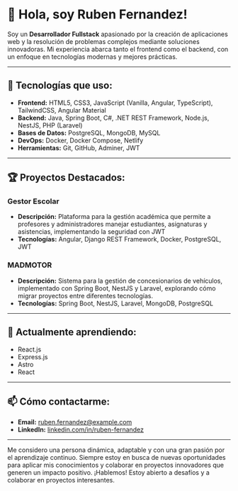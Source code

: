 # 👋 Hola, soy Ruben Fernandez!

Soy un **Desarrollador Fullstack** apasionado por la creación de aplicaciones web y la resolución de problemas complejos mediante soluciones innovadoras. Mi experiencia abarca tanto el frontend como el backend, con un enfoque en tecnologías modernas y mejores prácticas.

---

## 🚀 Tecnologías que uso:
- **Frontend:** HTML5, CSS3, JavaScript (Vanilla, Angular, TypeScript), TailwindCSS, Angular Material
- **Backend:** Java, Spring Boot, C#, .NET REST Framework, Node.js, NestJS, PHP (Laravel)
- **Bases de Datos:** PostgreSQL, MongoDB, MySQL
- **DevOps:** Docker, Docker Compose, Netlify
- **Herramientas:** Git, GitHub, Adminer, JWT

---

## 🏆 Proyectos Destacados:
### **Gestor Escolar**
- **Descripción:** Plataforma para la gestión académica que permite a profesores y administradores manejar estudiantes, asignaturas y asistencias, implementando la seguridad con JWT
- **Tecnologías:** Angular, Django REST Framework, Docker, PostgreSQL, JWT

### **MADMOTOR**
- **Descripción:** Sistema para la gestión de concesionarios de vehículos, implementado con Spring Boot, NestJS y Laravel, explorando cómo migrar proyectos entre diferentes tecnologías.
- **Tecnologías:** Spring Boot, NestJS, Laravel, MongoDB, PostgreSQL

---

## 🌱 Actualmente aprendiendo:
- React.js
- Express.js
- Astro
- React

---

## 📫 Cómo contactarme:
- **Email:** [ruben.fernandez@example.com](mailto:rfp1712@gmail.com)
- **LinkedIn:** [linkedin.com/in/ruben-fernandez](www.linkedin.com/in/rubén-fernández-50a263343)

---

Me considero una persona dinámica, adaptable y con una gran pasión por el aprendizaje continuo. Siempre estoy en busca de nuevas oportunidades para aplicar mis conocimientos y colaborar en proyectos innovadores que generen un impacto positivo.
¡Hablemos! Estoy abierto a desafíos y a colaborar en proyectos interesantes.
